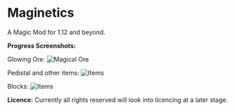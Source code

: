 # Maginetics
A Magic Mod for 1.12 and beyond.

**Progress Screenshots:**

Glowing Ore:
![Magical Ore](https://cdn.discordapp.com/attachments/308599046044647435/336868384350404618/2017-07-18_21.53.25.png)

Pedistal and other items:
![Items](https://cdn.discordapp.com/attachments/308599046044647435/338706708195180547/unknown.png)

Blocks:
![Items](https://cdn.discordapp.com/attachments/308599046044647435/338707253831925762/unknown.png)


**Licence:**
Currently all rights reserved will look into licencing at a later stage.
